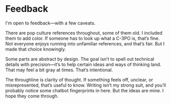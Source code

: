 # Feedback

I'm open to feedback—with a few caveats.

There are pop culture references throughout, some of them old. I included them to add color. If someone has to look up what a C-3PO is, that’s fine. Not everyone enjoys running into unfamiliar references, and that’s fair. But I made that choice knowingly.

Some parts are abstract by design. The goal isn’t to spell out technical details with precision—it’s to help certain ideas and ways of thinking land. That may feel a bit gray at times. That’s intentional.

The throughline is clarity of thought. If something feels off, unclear, or misrepresented, that’s useful to know. Writing isn’t my strong suit, and you’ll probably notice some chatbot fingerprints in here. But the ideas are mine. I hope they come through.
